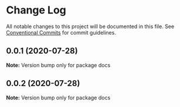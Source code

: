 # Change Log

All notable changes to this project will be documented in this file.
See [Conventional Commits](https://conventionalcommits.org) for commit guidelines.

## 0.0.1 (2020-07-28)

**Note:** Version bump only for package docs





## 0.0.2 (2020-07-28)

**Note:** Version bump only for package docs
